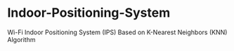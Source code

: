 # Indoor-Positioning-System
Wi-Fi Indoor Positioning System (IPS) Based on K-Nearest Neighbors (KNN) Algorithm 
